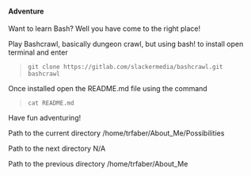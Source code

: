 #### Adventure

Want to learn Bash? Well you have come to the right place!

Play Bashcrawl, basically dungeon crawl, but using bash! to install open terminal and enter

>`git clone https://gitlab.com/slackermedia/bashcrawl.git bashcrawl`

Once installed open the README.md file using the command

>`cat README.md`

Have fun adventuring!



Path to the current directory /home/trfaber/About_Me/Possibilities

Path to the next directory N/A

Path to the previous directory /home/trfaber/About_Me
